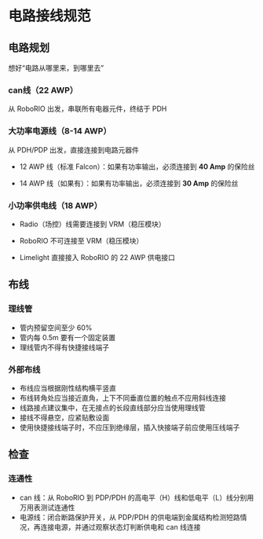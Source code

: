# 电路接线规范

## 电路规划

想好“电路从哪里来，到哪里去”

### can线（22 AWP）

从 RoboRIO 出发，串联所有电器元件，终结于 PDH

### 大功率电源线（8-14 AWP）

从 PDH/PDP 出发，直接连接到电路元器件

- 12 AWP 线（标准 Falcon）：如果有功率输出，必须连接到 **40 Amp** 的保险丝

- 14 AWP 线（如果有）：如果有功率输出，必须连接到 **30 Amp** 的保险丝

### 小功率供电线（18 AWP）

- Radio（场控）线需要连接到 VRM（稳压模块）

- RoboRIO 不可连接至 VRM（稳压模块）

- Limelight 直接接入 RoboRIO 的 22 AWP 供电接口

## 布线

### 理线管

- 管内预留空间至少 60%
- 管内每 0.5m 要有一个固定装置
- 理线管内不得有快捷接线端子

### 外部布线

- 布线应当根据刚性结构横平竖直
- 布线转角处应当接近直角，上下不同垂直位置的触点不应用斜线连接
- 线路接点建议集中，在无接点的长段直线部分应当使用理线管
- 接线不得悬空，应紧贴敷设面
- 使用快捷接线端子时，不应压到绝缘层，插入快接端子前应使用压线端子

## 检查

### 连通性

- can 线：从 RoboRIO 到 PDP/PDH 的高电平（H）线和低电平（L）线分别用万用表测试连通性
- 电源线：闭合断路保护开关，从 PDP/PDH 的供电端到金属结构检测短路情况，再连接电源，并通过观察状态灯判断供电和 can 线连接